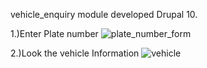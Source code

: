vehicle_enquiry module developed Drupal 10.

1.)Enter Plate number
![plate_number_form](https://github.com/Alivahap/vehicle_enquiry/assets/50804334/eec14b9c-3351-4455-8f93-86382a841802)

2.)Look the vehicle Information
![vehicle](https://github.com/Alivahap/vehicle_enquiry/assets/50804334/de5628ed-213f-4670-b92f-865dfb142b16)

